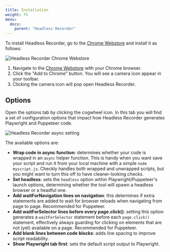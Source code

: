 ```yaml
---
title: Installation
weight: 75
menu:
  docs:
    parent: "Headless Recorder"
---
```


To install Headless Recorder, go to the [Chrome Webstore](https://chrome.google.com/webstore/detail/headless-recorder/djeegiggegleadkkbgopoonhjimgehda)
and install it as follows:

![Headless Recorder Chrome Webstore](/docs/images/headless-recorder/chrome-webstore.png)

1. Navigate to the [Chrome Webstore](https://chrome.google.com/webstore/detail/headless-recorder/djeegiggegleadkkbgopoonhjimgehda) with your Chrome browser.
2. Click the "Add to Chrome" button. You will see a camera icon appear in your toolbar.
3. Clicking the camera icon will pop open Headless Recorder.

## Options

Open the options tab by clicking the cogwheel icon. In this tab you will find a set of configuration options that impact how Headless Recorder generates Playwright and Puppeteer code.

![Headless Recorder async setting](/docs/images/headless-recorder/recorder_options.png)

The available options are:

- **Wrap code in async function**: determines whether your code is wrapped in an `async` helper function. This is handy when you want save your script and run it from your local machine with a simple `node myscript.js`. Checkly handles both wrapped and unwrapped scripts, but you might want to turn this off to have cleaner-looking checks.
- **Set headless**: sets the `headless` option within Playwright/Puppeteer's launch options, determining whether the tool will spawn a headless browser or a headful one.
- **Add waitForNavigation lines on navigation**: this determines if extra statements are added to wait for browser reloads when navigating from page to page. Recommended for Puppeteer.
- **Add waitForSelector lines before every page.click()**: setting this option generates a `waitForSelector` statement before
each `page.click()` statement, effectively always guarding for clicking on elements that are not (yet) available on a page. Recommended for Puppeteer.
- **Add blank lines between code blocks**: adds line spacing to improve script readability.
- **Show Playwright tab first**: sets the default script output to Playwright.
